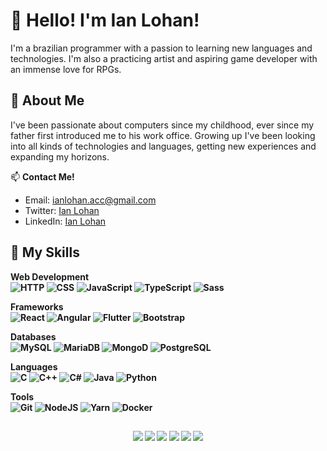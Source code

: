 # 👋 Hello! I'm Ian Lohan! 
I'm a brazilian programmer with a passion to learning new languages and technologies. I'm also a practicing artist and aspiring game developer with an immense love for RPGs.

## 🌱 About Me

I've been passionate about computers since my childhood, ever since my father first introduced me to his work office. Growing up I've been looking into all kinds of technologies and languages, getting new experiences and expanding my horizons.

📫 **Contact Me!**
- Email: ianlohan.acc@gmail.com
- Twitter: [Ian Lohan](https://twitter.com/ianlohanav)
- LinkedIn: [Ian Lohan](https://www.linkedin.com/in/ian-lohan-9140ab24b/)

## 🔧 My Skills

<b>Web Development<b>
<br>
![HTTP](https://img.shields.io/badge/Web-HTTP-orange)
![CSS](https://img.shields.io/badge/Web-CSS-blue)
![JavaScript](https://img.shields.io/badge/Web-JavaScript-yellow)
![TypeScript](https://img.shields.io/badge/Web-TypeScript-blue)
![Sass](https://img.shields.io/badge/Web-Sass-e87bcb)

<b>Frameworks<b>
<br>
![React](https://img.shields.io/badge/Framework-React-cyan)
![Angular](https://img.shields.io/badge/Framework-Angular-red)
![Flutter](https://img.shields.io/badge/Framework-Flutter-cyan)
![Bootstrap](https://img.shields.io/badge/Framework-Bootstrap-purple)

<b>Databases</b>
<br>
![MySQL](https://img.shields.io/badge/Database-SQL-blue)
![MariaDB](https://img.shields.io/badge/Database-MariaDB-brown)
![MongoD](https://img.shields.io/badge/Database-MongoDB-green)
![PostgreSQL](http://img.shields.io/badge/Database-PostgreSQL-cyan)

<b>Languages</b>
<br>
![C](https://img.shields.io/badge/Language-C-white)
![C++](https://img.shields.io/badge/Language-C++-gray)
![C#](https://img.shields.io/badge/Language-C#-blue)
![Java](https://img.shields.io/badge/Language-Java-orange)
![Python](https://img.shields.io/badge/Language-Python-blue)

<b>Tools</b>
<br>
![Git](https://img.shields.io/badge/Tool-Git-black)
![NodeJS](https://img.shields.io/badge/Tool-NodeJS-green)
![Yarn](https://img.shields.io/badge/Tool-Yarn-blue)
![Docker](https://img.shields.io/badge/Tool-Docker-cyan)

  ##
<div align="center">
  <a href="https://www.youtube.com/channel/UCpFDcwhSdVbE8ndDWQjPoKQ" target="_blank"><img src="https://img.shields.io/badge/YouTube-FF0000?style=for-the-badge&logo=youtube&logoColor=white" target="_blank"></a>
  <a href="https://twitter.com/ianlohanav" target="_blank"><img src="https://img.shields.io/badge/Twitter-1DA1F2?style=for-the-badge&logo=twitter&logoColor=white" target="_blank"></a>
  <a href="https://instagram.com/ianlohan.acc" target="_blank"><img src="https://img.shields.io/badge/-Instagram-%23E4405F?style=for-the-badge&logo=instagram&logoColor=white" target="_blank"></a>
  <a href = "mailto:ianlohan.acc@gmail.com"><img src="https://img.shields.io/badge/-Gmail-%23333?style=for-the-badge&logo=gmail&logoColor=white" target="_blank"></a>
  <a href="https://www.linkedin.com/in/ian-lohan-9140ab24b/" target="_blank"><img src="https://img.shields.io/badge/-LinkedIn-%230077B5?style=for-the-badge&logo=linkedIn&logoColor=white" target="_blank"></a>
  <a href="https://bsky.app/profile/ianlohan.bsky.social" target="_blank"><img src="https://img.shields.io/badge/-Bluesky-%230077B5?style=for-the-badge&logo=bluesky&logoColor=white" target="_blank"></a>
</div>
